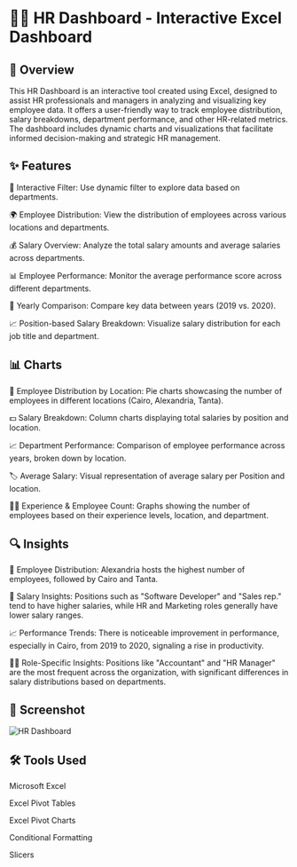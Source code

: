 # 🧑‍💼 HR Dashboard - Interactive Excel Dashboard
## 📖 Overview
This HR Dashboard is an interactive tool created using Excel, designed to assist HR professionals and managers in analyzing and visualizing key employee data. It offers a user-friendly way to track employee distribution, salary breakdowns, department performance, and other HR-related metrics. The dashboard includes dynamic charts and visualizations that facilitate informed decision-making and strategic HR management.

## ✨ Features
🔄 Interactive Filter: Use dynamic filter to explore data based on departments.

🌍 Employee Distribution: View the distribution of employees across various locations and departments.

💰 Salary Overview: Analyze the total salary amounts and average salaries across departments.

📊 Employee Performance: Monitor the average performance score across different departments.

📅 Yearly Comparison: Compare key data between years (2019 vs. 2020).

📈 Position-based Salary Breakdown: Visualize salary distribution for each job title and department.

## 📊 Charts
📍 Employee Distribution by Location: Pie charts showcasing the number of employees in different locations (Cairo, Alexandria, Tanta).

💵 Salary Breakdown: Column charts displaying total salaries by position and location.

📈 Department Performance: Comparison of employee performance across years, broken down by location.

🏷️ Average Salary: Visual representation of average salary per Position and location.

👨‍💼 Experience & Employee Count: Graphs showing the number of employees based on their experience levels, location, and department.

## 🔍 Insights
📍 Employee Distribution: Alexandria hosts the highest number of employees, followed by Cairo and Tanta.

💸 Salary Insights: Positions such as "Software Developer" and "Sales rep." tend to have higher salaries, while HR and Marketing roles generally have lower salary ranges.

📈 Performance Trends: There is noticeable improvement in performance, especially in Cairo, from 2019 to 2020, signaling a rise in productivity.

🧑‍💼 Role-Specific Insights: Positions like "Accountant" and "HR Manager" are the most frequent across the organization, with significant differences in salary distributions based on departments.

## 📸 Screenshot
![HR Dashboard](https://github.com/user-attachments/assets/9e4ac8e3-e5c7-4ae5-acde-fc62c6864fb1)


## 🛠️ Tools Used
Microsoft Excel

Excel Pivot Tables

Excel Pivot Charts

Conditional Formatting

Slicers
